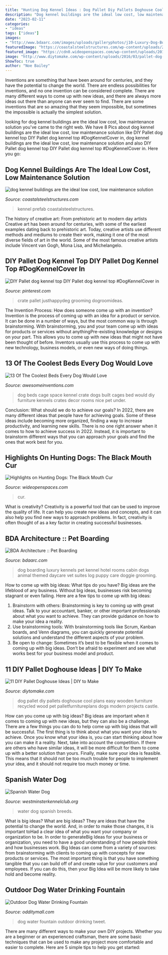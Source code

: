 ```yaml
---
title: "Hunting Dog Kennel Ideas : Dog Pallet Diy Pallets Doghouse Cool Plans Easy Wooden Furniture Recycled Wood Pet Palletfurnitureplans Dogs Modern Projects Castle"
description: "Dog kennel buildings are the ideal low cost, low maintenance solution"
date: "2023-02-11"
categories:
- "ideas"
tags: ["ideas"]
images:
- "http://www.bdaarc.com/images/uploads/galleryphotos/j10-Luxury-Dog-Boarding-Log-Cabin.jpg"
featuredImage: "https://coastalsteelstructures.com/wp-content/uploads/2018/08/Dog-Kennels_VII.jpg"
featured_image: "https://cdn0.wideopenspaces.com/wp-content/uploads/2014/05/slide61.jpg"
image: "http://www.diytomake.com/wp-content/uploads/2016/03/pallet-dog-house-design-1.jpg"
ShowToc: true
author: "Noe Bailey"
---
```



Inventions are something that have been around for centuries, and they have the potential to change the world. There are endless possibilities for inventions, and no one invention can be considered complete. There are many different ways to come up with new ideas, and there are always more ideas out there than anyone can ever seem to find. There are some inventions that are so amazing that they seem impossible, but sometimes the impossible is actually the simplest solution.

	

		
looking for dog kennel buildings are the ideal low cost, low maintenance solution you've came to the right web. We have 8 Pics about dog kennel buildings are the ideal low cost, low maintenance solution like DIY Pallet dog kennel top DIY Pallet dog kennel top #DogKennelCover in, dog kennel buildings are the ideal low cost, low maintenance solution and also DIY Pallet dog kennel top DIY Pallet dog kennel top #DogKennelCover in. Here you go:
		
    
## Dog Kennel Buildings Are The Ideal Low Cost, Low Maintenance Solution

<img loading=lazy src="https://coastalsteelstructures.com/wp-content/uploads/2018/08/Dog-Kennels_VII.jpg" onerror="this.onerror=null;this.src='https://tse2.mm.bing.net/th?id=OIP.V4NH5QLC-s7h5f0JZ0xXLQHaE8&amp;pid=15.1';" alt="dog kennel buildings are the ideal low cost, low maintenance solution">

_Source: coastalsteelstructures.com_

>kennel prefab coastalsteelstructures. 

	

The history of creative art: From prehistoric art to modern day artists
Creative art has been around for centuries, with some of the earliest examples dating back to prehistoric art. Today, creative artists use different methods and mediums to create their work, making it one of the most diverse fields of art in the world. Some of the most famous creative artists include Vincent van Gogh, Mona Lisa, and Michelangelo.

    
## DIY Pallet Dog Kennel Top DIY Pallet Dog Kennel Top #DogKennelCover In

<img loading=lazy src="https://i.pinimg.com/736x/a4/ee/22/a4ee2251896d165b8004d6bb8ba087ce.jpg" onerror="this.onerror=null;this.src='https://tse3.mm.bing.net/th?id=OIP.wfLInsii-OACMpxQqZN1uAHaNK&amp;pid=15.1';" alt="DIY Pallet dog kennel top DIY Pallet dog kennel top #DogKennelCover in">

_Source: pinterest.com_

>crate pallet justhappydeg grooming dogroomideas. 

	

The Invention Process: How does someone come up with an invention?
Invention is the process of coming up with an idea for a product or service. It can be done in a number of ways, but the most common way is through brainstorming. With brainstorming, you and your team come up with ideas for products or services without anythingPre-existing knowledge or designs on your part. This allows you to come up with new ideas that might not have been thought of before. Inventors usually use this process to come up with new technology, business models, or even new ways of doing things.

    
## 13 Of The Coolest Beds Every Dog Would Love

<img loading=lazy src="http://www.awesomeinventions.com/wp-content/uploads/2015/02/dog-cage-space.jpg" onerror="this.onerror=null;this.src='https://tse3.mm.bing.net/th?id=OIP.n3GDBeAyCpiMOwHI9y3ALwEXDf&amp;pid=15.1';" alt="13 Of The Coolest Beds Every Dog Would Love">

_Source: awesomeinventions.com_

>dog beds cage space kennel crate dogs built cages bed would diy furniture kennels crates decor rooms nice pet under. 

	

Conclusion: What should we do to achieve our goals?
In 2022, there are many different ideas that people have for achieving goals. Some of these ideas include becoming more organized, finding a way to increase productivity, and learning new skills. There is no one right answer when it comes to how to achieve success in 2022. Instead, it is important to brainstorm different ways that you can approach your goals and find the ones that work best for you.

    
## Highlights On Hunting Dogs: The Black Mouth Cur

<img loading=lazy src="https://cdn0.wideopenspaces.com/wp-content/uploads/2014/05/slide61.jpg" onerror="this.onerror=null;this.src='https://tse4.mm.bing.net/th?id=OIP.ErGkWsM3DYVl0J3vfD3OAQHaD3&amp;pid=15.1';" alt="Highlights on Hunting Dogs: The Black Mouth Cur">

_Source: wideopenspaces.com_

>cur. 

	

What is creativity?
Creativity is a powerful tool that can be used to improve the quality of life. It can help you create new ideas and concepts, and it can also help you find new ways to approach problems. In fact, creativity is often thought of as a key factor in creating successful businesses.

    
## BDA Architecture :: Pet Boarding

<img loading=lazy src="http://www.bdaarc.com/images/uploads/galleryphotos/j10-Luxury-Dog-Boarding-Log-Cabin.jpg" onerror="this.onerror=null;this.src='https://tse4.mm.bing.net/th?id=OIP.YxFy_hs3zJ4MMkgCwKW1tgHaKX&amp;pid=15.1';" alt="BDA Architecture :: Pet Boarding">

_Source: bdaarc.com_

>dog boarding luxury kennels pet kennel hotel rooms cabin dogs animal themed daycare vet suites log puppy care doggie grooming. 

	

How to come up with big ideas: What tips do you have?
Big ideas are the lifeblood of any business. Without big ideas, businesses risk becoming stagnant or even failing. Here are a few tips to come up with big ideas: 
1. Brainstorm with others: Brainstorming is key to coming up with great ideas. Talk to your accountant, banker, or other important professionals about what you want to achieve. They can provide guidance on how to make your idea a reality. 
2. Use brainstorming tools: With brainstorming tools like Scrum, Kanban boards, and Venn diagrams, you can quickly generate potential solutions and understand the different aspects of your problem. 
3. Be open to change: Sometimes it’s best to be flexible when it comes to coming up with big ideas. Don’t be afraid to experiment and see what works best for your business model and product.

    
## 11 DIY Pallet Doghouse Ideas | DIY To Make

<img loading=lazy src="http://www.diytomake.com/wp-content/uploads/2016/03/pallet-dog-house-design-1.jpg" onerror="this.onerror=null;this.src='https://tse3.mm.bing.net/th?id=OIP.cCatid1MqzuMghbokUsSYgHaJ3&amp;pid=15.1';" alt="11 DIY Pallet Doghouse Ideas | DIY to Make">

_Source: diytomake.com_

>dog pallet diy pallets doghouse cool plans easy wooden furniture recycled wood pet palletfurnitureplans dogs modern projects castle. 

	

How can you come up with big ideas?
Big ideas are important when it comes to coming up with new ideas, but they can also be a challenge. There are a few things you can do to help come up with big ideas that will be successful. The first thing is to think about what you want your idea to achieve. Once you know what your idea is, you can start thinking about how you can make it a reality. Next, take into account the competition. If there are others who have similar ideas, it will be more difficult for them to come up with a better solution than yours. Finally, make sure your idea is feasible. This means that it should not be too much trouble for people to implement your idea, and it should not require too much money or time.

    
## Spanish Water Dog

<img loading=lazy src="https://fwkc-cloudinary.corebine.com/fwkc-production/image/upload/c_fill,dpr_1.0,f_jpg,h_565,w_1080/v1/fwkc-prod/JG7D4461" onerror="this.onerror=null;this.src='https://tse1.mm.bing.net/th?id=OIP.BFb3I1BNtIvPAp67xA4wRgHaD3&amp;pid=15.1';" alt="Spanish Water Dog">

_Source: westminsterkennelclub.org_

>water dog spanish breeds. 

	

What is big ideas?
What are big ideas? They are ideas that have the potential to change the world. And, in order to make those changes, it is important toHad a clear idea of what you want your company or organization to be.  In order to generateBig Ideas for your business or organization, you need to have a good understanding of how people think and how businesses work. Big Ideas can come from a variety of sources: from brainstorming with clients to coming up with concepts for new products or services.
The most important thing is that you have something tangible that you can build off of and create value for your customers and employees. If you can do this, then your Big Idea will be more likely to take hold and become reality.

    
## Outdoor Dog Water Drinking Fountain

<img loading=lazy src="http://odditymall.com/includes/content/outdoor-dog-water-drinking-fountain-0.jpg" onerror="this.onerror=null;this.src='https://tse1.mm.bing.net/th?id=OIP.B3dd0-oCXlFmLdMUrhov9AHaHa&amp;pid=15.1';" alt="Outdoor Dog Water Drinking Fountain">

_Source: odditymall.com_

>dog water fountain outdoor drinking tweet. 

	

There are many different ways to make your own DIY projects. Whether you are a beginner or an experienced craftsman, there are some basic techniques that can be used to make any project more comfortable and easier to complete. Here are 5 simple tips to help you get started:

